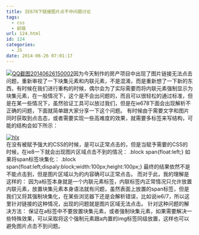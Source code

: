 ```yaml
---
title: IE678下链接图片点不中问题讨论
tags:
  - css
  - 前端
url: 124.html
id: 124
categories:
  - JS
date: 2014-06-26 07:01:17
---
```


[![QQ截图20140626150002](http://storage.veitor.net/uploads/2014/06/QQ截图20140626150002.jpg)](http://storage.veitor.net/uploads/2014/06/QQ截图20140626150002.jpg)因为今天制作的房产项目中出现了图片链接无法点击问题，重新审视了一下块集元素和内联元素，不是混淆，而是重新想了一下新的东西，有时候在我们进行重构的时候，偶尔会为了实际需要而将内联元素强制显示为块集元素，在一般情况下，这个是不会出问题的，而且可以很轻松的通过标准，但是在某一些情况下，虽然验证工具可以放过我们，但是在ie678下面会出现解析不正确的问题，下面就简单跟大家分享一下这个问题。 有时候由于需要文字和图片同时获取到点击态，或者需要实现一些高难度的效果，就需要多标签来写结构，可能的结构会如下所示： <div class="block"> <a href="http://www.hualongxiang.com"><span><img src="http://static.hualongxiang.com/logo/logo.jpg" alt="hlx" /></span></a> </div> 在没有被赋予强大的CSS的时候，是可以正常点击的，但是当赋予需要的CSS的时候，在ie8一下就会出现图片区域点击不到的情况： .block span{float:left;} 如果将span标签块集化： .block span{float:left;dispaly:block;width:100px;height:100px;} 最终的结果依然不是不能点击到，但是图片区域以为的内容确可以正常点击。 而对于此，我的理解是这样的： 因为a标签本身就是一个内联元素标签，内联标签内正常情况只允许放置内联元素，放置块集元素本身语法就有问题，虽然表面上放置的span标签，但是我们又将其强制块集化，在某些浏览器下还是会解析错误，比如说ie6/7，所以这里针对链接的这种情况，出现的问题就是图片区域无法点击。 针对这种问题的解决方法： 保证在a标签中不要放置块集元素，或者强制块集元素，如果需要解决一些特殊效果，可以采取将这个强制元素跟a内置的img标签同级放置，这样也可以避免图片点击不到问题。